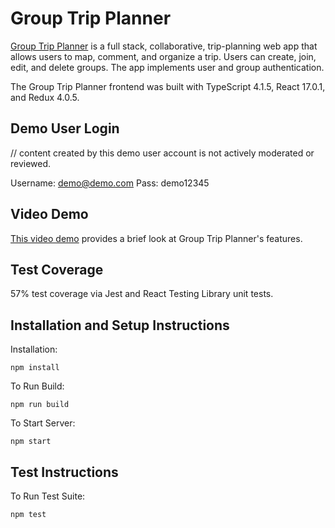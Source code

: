 # Group Trip Planner

[Group Trip Planner](https://prototypetripplanner.web.app) is a full stack, collaborative, trip-planning web app that allows users to map, comment, and organize a trip. Users can create, join, edit, and delete groups. The app implements user and group authentication.

The Group Trip Planner frontend was built with TypeScript 4.1.5, React 17.0.1, and Redux 4.0.5.

## Demo User Login

// content created by this demo user account is not actively moderated or reviewed.

Username: demo@demo.com
Pass: demo12345

## Video Demo

[This video demo](https://youtube.com/watch?v=IYfwnjsngSc) provides a brief look at Group Trip Planner's features.

## Test Coverage

57% test coverage via Jest and React Testing Library unit tests.

## Installation and Setup Instructions

Installation:

`npm install`

To Run Build:

`npm run build`

To Start Server:

`npm start`

## Test Instructions

To Run Test Suite:

`npm test`
